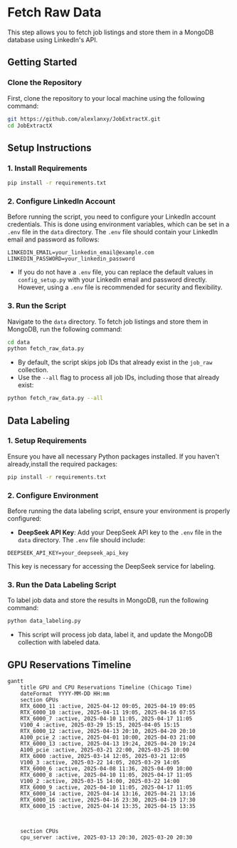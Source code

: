 # Fetch Raw Data

This step allows you to fetch job listings and store them in a MongoDB database using LinkedIn's API.

## Getting Started

### Clone the Repository

First, clone the repository to your local machine using the following command:

```bash
git https://github.com/alexlanxy/JobExtractX.git
cd JobExtractX
```


## Setup Instructions

### 1. Install Requirements

```bash
pip install -r requirements.txt
```

### 2. Configure LinkedIn Account

Before running the script, you need to configure your LinkedIn account credentials. This is done using environment variables, which can be set in a `.env` file in the `data` directory. The `.env` file should contain your LinkedIn email and password as follows:

```
LINKEDIN_EMAIL=your_linkedin_email@example.com
LINKEDIN_PASSWORD=your_linkedin_password
```

- If you do not have a `.env` file, you can replace the default values in `config_setup.py` with your LinkedIn email and password directly. However, using a `.env` file is recommended for security and flexibility.

### 3. Run the Script
Navigate to the `data` directory.
To fetch job listings and store them in MongoDB, run the following command:

```bash
cd data
python fetch_raw_data.py
```

- By default, the script skips job IDs that already exist in the `job_raw` collection.
- Use the `--all` flag to process all job IDs, including those that already exist:

```bash
python fetch_raw_data.py --all
```


## Data Labeling

### 1. Setup Requirements

Ensure you have all necessary Python packages installed. If you haven't already,install the required packages:

```bash
pip install -r requirements.txt
```

### 2. Configure Environment

Before running the data labeling script, ensure your environment is properly configured:

- **DeepSeek API Key**: Add your DeepSeek API key to the `.env` file in the `data` directory. The `.env` file should include:

```
DEEPSEEK_API_KEY=your_deepseek_api_key
```

This key is necessary for accessing the DeepSeek service for labeling.

### 3. Run the Data Labeling Script

To label job data and store the results in MongoDB, run the following command:

```bash
python data_labeling.py
```

- This script will process job data, label it, and update the MongoDB collection with labeled data.

## GPU Reservations Timeline
```mermaid
gantt
    title GPU and CPU Reservations Timeline (Chicago Time)
    dateFormat  YYYY-MM-DD HH:mm
    section GPUs
    RTX_6000_11 :active, 2025-04-12 09:05, 2025-04-19 09:05
    RTX_6000_10 :active, 2025-04-11 19:05, 2025-04-16 07:55
    RTX_6000_7 :active, 2025-04-10 11:05, 2025-04-17 11:05
    V100_4 :active, 2025-03-29 15:15, 2025-04-05 15:15
    RTX_6000_12 :active, 2025-04-13 20:10, 2025-04-20 20:10
    A100_pcie_2 :active, 2025-04-01 10:00, 2025-04-03 21:00
    RTX_6000_13 :active, 2025-04-13 19:24, 2025-04-20 19:24
    A100_pcie :active, 2025-03-21 22:00, 2025-03-25 10:00
    RTX_6000 :active, 2025-03-14 12:05, 2025-03-21 12:05
    V100_3 :active, 2025-03-22 14:05, 2025-03-29 14:05
    RTX_6000_6 :active, 2025-04-08 11:36, 2025-04-09 10:00
    RTX_6000_8 :active, 2025-04-10 11:05, 2025-04-17 11:05
    V100_2 :active, 2025-03-15 14:00, 2025-03-22 14:00
    RTX_6000_9 :active, 2025-04-10 11:05, 2025-04-17 11:05
    RTX_6000_14 :active, 2025-04-14 13:16, 2025-04-21 13:16
    RTX_6000_16 :active, 2025-04-16 23:30, 2025-04-19 17:30
    RTX_6000_15 :active, 2025-04-14 13:35, 2025-04-15 13:35



    section CPUs
    cpu_server :active, 2025-03-13 20:30, 2025-03-20 20:30




